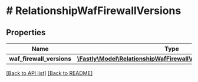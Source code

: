 # # RelationshipWafFirewallVersions

## Properties

Name | Type | Description | Notes
------------ | ------------- | ------------- | -------------
**waf_firewall_versions** | [**\Fastly\Model\RelationshipWafFirewallVersionWafFirewallVersion**](RelationshipWafFirewallVersionWafFirewallVersion.md) |  | [optional]

[[Back to API list]](../../README.md#endpoints) [[Back to README]](../../README.md)
